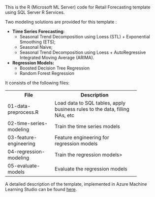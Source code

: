 This is the R (Microsoft ML Server) code for Retail Forecasting template using SQL Server R Services. 

Two modeling solutions are provided for this template :

* **Time Series Forecasting:** 
	* Seasonal Trend Decomposition using Loess (STL) + Exponential Smoothing (ETS);
	* Seasonal Naive;
	* Seasonal Trend Decomposition using Loess + AutoRegressive Integrated Moving Average (ARIMA).
* **Regression Models:** 
	* Boosted Decision Tree Regression
	* Random Forest Regression 

It consists of the following files:

<table style="width:85%">
  <tr>
    <th>File</th>
    <th>Description</th>
  </tr>
  <tr>
    <td>01-data-preprocess.R</td>
    <td>Load data to SQL tables, apply business rules to the data, filling NAs, etc</td>
  </tr>
  <tr>
    <td>02-time-series-modeling</td>
    <td>Train the time series models</td>
  </tr>
  <tr>
    <td>03-feature-engineering</td>
    <td>Feature engineering for regression models</td>
  </tr>
  <tr>
    <td>04-regression-modeling</td>
    <td>Train the regression models></td>
  </tr>
  <tr>
    <td>05-evaluate-models</td>
    <td>Evaluate the regression models</td>
  </tr>
</table> 

A detailed description of the template, implemented in Azure Machine Learning Studio can be found [here](https://gallery.cortanaintelligence.com/Experiment/Retail-Forecasting-Step-1-of-6-data-preprocessing-5).